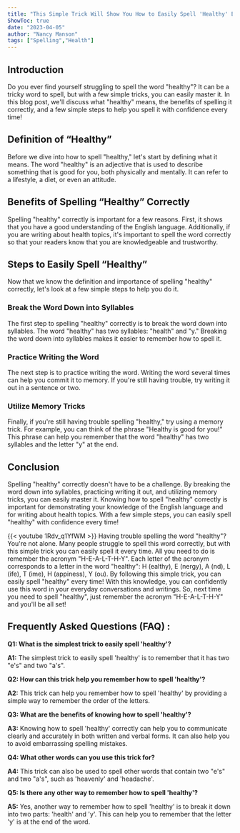 ```yaml
---
title: "This Simple Trick Will Show You How to Easily Spell 'Healthy' Every Time!"
ShowToc: true 
date: "2023-04-05"
author: "Nancy Manson" 
tags: ["Spelling","Health"]
---
```

## Introduction

Do you ever find yourself struggling to spell the word "healthy"? It can be a tricky word to spell, but with a few simple tricks, you can easily master it. In this blog post, we'll discuss what "healthy" means, the benefits of spelling it correctly, and a few simple steps to help you spell it with confidence every time!

## Definition of “Healthy”

Before we dive into how to spell "healthy," let's start by defining what it means. The word "healthy" is an adjective that is used to describe something that is good for you, both physically and mentally. It can refer to a lifestyle, a diet, or even an attitude.

## Benefits of Spelling “Healthy” Correctly

Spelling "healthy" correctly is important for a few reasons. First, it shows that you have a good understanding of the English language. Additionally, if you are writing about health topics, it's important to spell the word correctly so that your readers know that you are knowledgeable and trustworthy.

## Steps to Easily Spell “Healthy”

Now that we know the definition and importance of spelling "healthy" correctly, let's look at a few simple steps to help you do it.

### Break the Word Down into Syllables

The first step to spelling "healthy" correctly is to break the word down into syllables. The word "healthy" has two syllables: "health" and "y." Breaking the word down into syllables makes it easier to remember how to spell it.

### Practice Writing the Word

The next step is to practice writing the word. Writing the word several times can help you commit it to memory. If you're still having trouble, try writing it out in a sentence or two.

### Utilize Memory Tricks

Finally, if you're still having trouble spelling "healthy," try using a memory trick. For example, you can think of the phrase "Healthy is good for you!" This phrase can help you remember that the word "healthy" has two syllables and the letter "y" at the end.

## Conclusion

Spelling "healthy" correctly doesn't have to be a challenge. By breaking the word down into syllables, practicing writing it out, and utilizing memory tricks, you can easily master it. Knowing how to spell "healthy" correctly is important for demonstrating your knowledge of the English language and for writing about health topics. With a few simple steps, you can easily spell "healthy" with confidence every time!

{{< youtube 1Rdv_q1YfWM >}} 
Having trouble spelling the word "healthy"? You're not alone. Many people struggle to spell this word correctly, but with this simple trick you can easily spell it every time. All you need to do is remember the acronym "H-E-A-L-T-H-Y". Each letter of the acronym corresponds to a letter in the word "healthy": H (ealthy), E (nergy), A (nd), L (ife), T (ime), H (appiness), Y (ou). By following this simple trick, you can easily spell "healthy" every time! With this knowledge, you can confidently use this word in your everyday conversations and writings. So, next time you need to spell "healthy", just remember the acronym "H-E-A-L-T-H-Y" and you'll be all set!

## Frequently Asked Questions (FAQ) :
**Q1: What is the simplest trick to easily spell 'healthy'?**

**A1:** The simplest trick to easily spell 'healthy' is to remember that it has two "e's" and two "a's".

**Q2: How can this trick help you remember how to spell 'healthy'?**

**A2:** This trick can help you remember how to spell 'healthy' by providing a simple way to remember the order of the letters.

**Q3: What are the benefits of knowing how to spell 'healthy'?**

**A3:** Knowing how to spell 'healthy' correctly can help you to communicate clearly and accurately in both written and verbal forms. It can also help you to avoid embarrassing spelling mistakes.

**Q4: What other words can you use this trick for?**

**A4:** This trick can also be used to spell other words that contain two "e's" and two "a's", such as 'heavenly' and 'headache'.

**Q5: Is there any other way to remember how to spell 'healthy'?**

**A5:** Yes, another way to remember how to spell 'healthy' is to break it down into two parts: 'health' and 'y'. This can help you to remember that the letter 'y' is at the end of the word.





